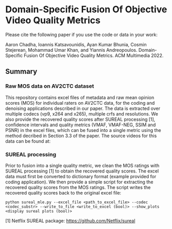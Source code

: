 # Domain-Specific Fusion Of Objective Video Quality Metrics

Please cite the following paper if you use the code or data in your work:

Aaron Chadha, Ioannis Katsavounidis, Ayan Kumar Bhunia, Cosmin Stejerean, Mohammad Umar Khan, and Yiannis Andreopoulos. Domain-Specific Fusion Of Objective Video Quality Metrics. ACM Multimedia 2022.

## Summary

### Raw MOS data on AV2CTC dataset
This repository contains excel files of metadata and raw mean opinion scores (MOS) for individual raters on AV2CTC data, for the coding and denoising applications described in our paper.  The data is extracted over multiple codecs (vp9, x264 and x265), multiple crfs and resolutions.  We also provide the recovered quality scores after SUREAL processing [1], confidence intervals and quality metrics (VMAF, VMAF-NEG, SSIM and PSNR) in the excel files, which can be fused into a single metric using the method decribed in Section 3.3 of the paper.  The source videos for this data can be found at: 

### SUREAL processing 
Prior to fusion into a single quality metric, we clean the MOS ratings with SUREAL processing [1] to obtain the recovered quality scores.  The excel data must first be converted to dictionary format (example provided for coding application). We then provide a simple script for extracting the recovered quality scores from the MOS ratings.
The script writes the recovered quality scores back to the original excel file:

`
python sureal_mle.py --excel_file <path_to_excel_file> --codec <codec_substr> --write_to_file <write_to_excel (bool)> --show_plots <display sureal plots (bool)>
`


[1] Netflix SUREAL package: https://github.com/Netflix/sureal
